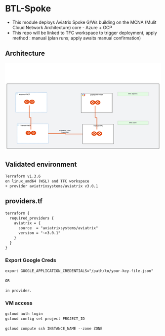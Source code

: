 # BTL-Spoke

- This module deploys Aviatrix Spoke G/Ws  building on the MCNA (Mulit Cloud Network Architecture) core -   Azure + GCP
- This repo will be linked to TFC workspace to trigger deployment,  apply method : manual (plan runs;  apply awaits manual confirmation)



## Architecture
![Architecture](https://github.com/patelavtx/LabShare/blob/main/BTL-core.png)

## Validated environment
```
Terraform v1.3.6
on linux_amd64 (WSL) and TFC workspace
+ provider aviatrixsystems/aviatrix v3.0.1

```

## providers.tf
```
terraform {
  required_providers {
    aviatrix = {
      source  = "aviatrixsystems/aviatrix"
      version = "~>3.0.1"
    }
  }
}
```

### Export Google Creds
```
export GOOGLE_APPLICATION_CREDENTIALS="/path/to/your-key-file.json"

OR 

in provider.
```


### VM access

```
gcloud auth login
gcloud config set project PROJECT_ID

gcloud compute ssh INSTANCE_NAME --zone ZONE

